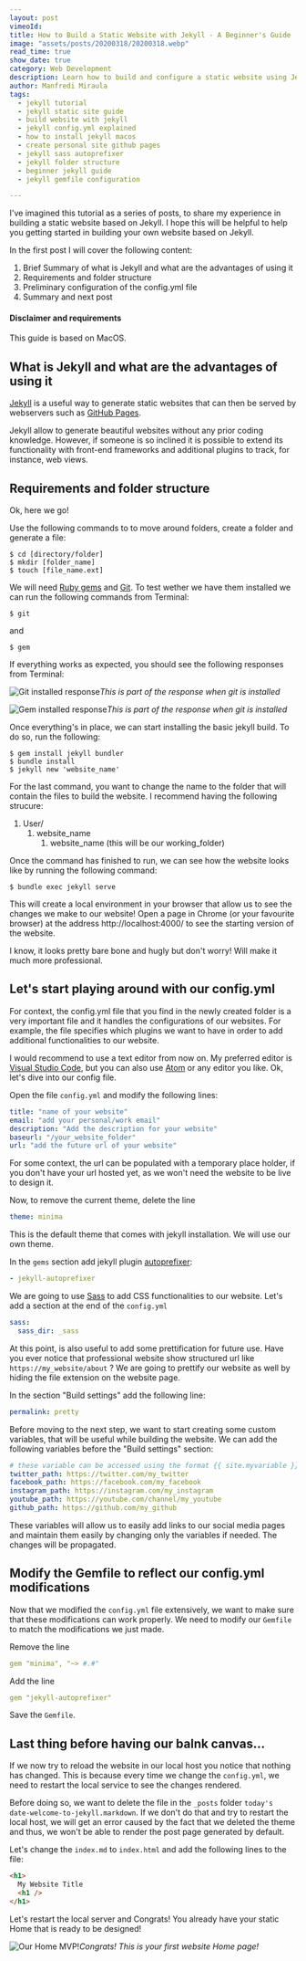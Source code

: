 ```yaml
---
layout: post
vimeoId: 
title: How to Build a Static Website with Jekyll - A Beginner's Guide
image: "assets/posts/20200318/20200318.webp"
read_time: true
show_date: true
category: Web Development
description: Learn how to build and configure a static website using Jekyll. Covers setup, config.yml customization, plugins, and local testing for Mac users.
author: Manfredi Miraula
tags:
  - jekyll tutorial
  - jekyll static site guide
  - build website with jekyll
  - jekyll config.yml explained
  - how to install jekyll macos
  - create personal site github pages
  - jekyll sass autoprefixer
  - jekyll folder structure
  - beginner jekyll guide
  - jekyll gemfile configuration

---
```



I've imagined this tutorial as a series of posts, to share my experience in building a static website based on Jekyll. I hope this will be helpful to help you getting started in building your own website based on Jekyll.

In the first post I will cover the following content:

1. Brief Summary of what is Jekyll and what are the advantages of using it
1. Requirements and folder structure
1. Preliminary configuration of the config.yml file
1. Summary and next post

#### Disclaimer and requirements

This guide is based on MacOS.

## What is Jekyll and what are the advantages of using it

[Jekyll][jekyll] is a useful way to generate static websites that can then be served by webservers such as [GitHub Pages][pages].

Jekyll allow to generate beautiful websites without any prior coding knowledge. However, if someone is so inclined it is possible to extend its functionality with front-end frameworks and additional plugins to track, for instance, web views.

## Requirements and folder structure

Ok, here we go!

Use the following commands to to move around folders, create a folder and generate a file:

```shell
$ cd [directory/folder]
$ mkdir [folder_name]
$ touch [file_name.ext]
```

We will need [Ruby gems][gems] and [Git][git]. To test wether we have them installed we can run the following commands from Terminal:

```shell
$ git
```

and

```shell
$ gem
```

If everything works as expected, you should see the following responses from Terminal:

![Git installed response](/assets/img/posts/20200318/git-response.png)_This is part of the response when git is installed_

![Gem installed response](/assets/img/posts/20200318/gem-response.png)_This is part of the response when git is installed_

Once everything's in place, we can start installing the basic jekyll build. To do so, run the following:

```shell
$ gem install jekyll bundler
$ bundle install
$ jekyll new 'website_name'
```

For the last command, you want to change the name to the folder that will contain the files to build the website. I recommend having the following strucure:

1. User/
   1. website_name
      1. website_name (this will be our working_folder)

Once the command has finished to run, we can see how the website looks like by running the following command:

```shell
$ bundle exec jekyll serve
```

This will create a local environment in your browser that allow us to see the changes we make to our website! Open a page in Chrome (or your favourite browser) at the address http://localhost:4000/ to see the starting version of the website.

I know, it looks pretty bare bone and hugly but don't worry! Will make it much more professional.

## Let's start playing around with our config.yml

For context, the config.yml file that you find in the newly created folder is a very important file and it handles the configurations of our websites. For example, the file specifies which plugins we want to have in order to add additional functionalities to our website.

I would recommend to use a text editor from now on. My preferred editor is [Visual Studio Code][vsc], but you can also use [Atom][atom] or any editor you like. Ok, let's dive into our config file.

Open the file `config.yml` and modify the following lines:

```yml
title: "name of your website"
email: "add your personal/work email"
description: "Add the description for your website"
baseurl: "/your_website_folder"
url: "add the future url of your website"
```

For some context, the url can be populated with a temporary place holder, if you don't have your url hosted yet, as we won't need the website to be live to design it.

Now, to remove the current theme, delete the line

```yml
theme: minima
```

This is the default theme that comes with jekyll installation. We will use our own theme.

In the `gems` section add jekyll plugin [autoprefixer][apfixer]:

```yml
- jekyll-autoprefixer
```

We are going to use [Sass][sass] to add CSS functionalities to our website. Let's add a section at the end of the `config.yml`

```yml
sass:
  sass_dir: _sass
```

At this point, is also useful to add some prettification for future use. Have you ever notice that professional website show structured url like `https://my_website/about` ? We are going to prettify our website as well by hiding the file extension on the website page.

In the section "Build settings" add the following line:

```yml
permalink: pretty
```

Before moving to the next step, we want to start creating some custom variables, that will be useful while building the website. We can add the following variables before the "Build settings" section:

```yml
# these variable can be accessed using the format {{ site.myvariable }}
twitter_path: https://twitter.com/my_twitter
facebook_path: https://facebook.com/my_facebook
instagram_path: https://instagram.com/my_instagram
youtube_path: https://youtube.com/channel/my_youtube
github_path: https://github.com/my_github
```

These variables will allow us to easily add links to our social media pages and maintain them easily by changing only the variables if needed. The changes will be propagated.

## Modify the Gemfile to reflect our config.yml modifications

Now that we modified the `config.yml` file extensively, we want to make sure that these modifications can work properly. We need to modify our `Gemfile` to match the modifications we just made.

Remove the line

```yml
gem "minima", "~> #.#"
```

Add the line

```yml
gem "jekyll-autoprefixer"
```

Save the `Gemfile`.

## Last thing before having our balnk canvas...

If we now try to reload the website in our local host you notice that nothing has changed. This is because every time we change the `config.yml`, we need to restart the local service to see the changes rendered.

Before doing so, we want to delete the file in the `_posts` folder `today's date-welcome-to-jekyll.markdown`. If we don't do that and try to restart the local host, we will get an error caused by the fact that we deleted the theme and thus, we won't be able to render the post page generated by default.

Let's change the `index.md` to `index.html` and add the following lines to the file:

```html
<h1>
  My Website Title
  <h1 />
</h1>
```

Let's restart the local server and Congrats! You already have your static Home that is ready to be designed!

![Our Home MVP!](/assets/img/posts/20200318/home.png)_Congrats! This is your first website Home page!_

[jekyll]: https://jekyllrb.com/
[pages]: https://pages.github.com/
[gems]: https://guides.rubygems.org/what-is-a-gem/
[git]: https://git-scm.com/book/en/v2/Getting-Started-Installing-Git
[vsc]: https://code.visualstudio.com/
[atom]: https://atom.io/
[apfixer]: https://github.com/postcss/autoprefixer#other-build-tools
[sass]: https://sass-lang.com/
